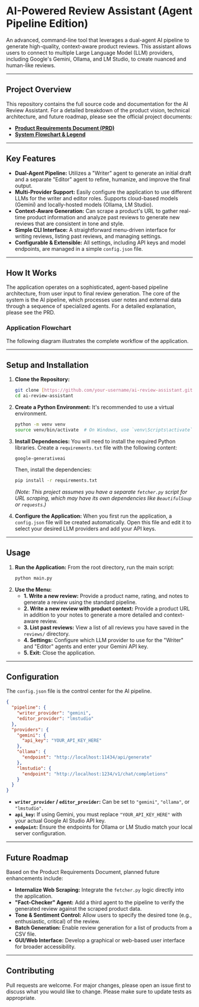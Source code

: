 # AI-Powered Review Assistant (Agent Pipeline Edition)

An advanced, command-line tool that leverages a dual-agent AI pipeline to generate high-quality, context-aware product reviews. This assistant allows users to connect to multiple Large Language Model (LLM) providers, including Google's Gemini, Ollama, and LM Studio, to create nuanced and human-like reviews.

---

## Project Overview

This repository contains the full source code and documentation for the AI Review Assistant. For a detailed breakdown of the product vision, technical architecture, and future roadmap, please see the official project documents:

* [**Product Requirements Document (PRD)**](https://github.com/swizzcheeze/AmazonReviewAgent/Product_Requirements_Document.md "null")
* [**System Flowchart & Legend**](https://github.com/swizzcheeze/AmazonReviewAgent/System_Flowchart.md "null")

---

## Key Features

* **Dual-Agent Pipeline:** Utilizes a "Writer" agent to generate an initial draft and a separate "Editor" agent to refine, humanize, and improve the final output.
* **Multi-Provider Support:** Easily configure the application to use different LLMs for the writer and editor roles. Supports cloud-based models (Gemini) and locally-hosted models (Ollama, LM Studio).
* **Context-Aware Generation:** Can scrape a product's URL to gather real-time product information and analyze past reviews to generate new reviews that are consistent in tone and style.
* **Simple CLI Interface:** A straightforward menu-driven interface for writing reviews, listing past reviews, and managing settings.
* **Configurable & Extensible:** All settings, including API keys and model endpoints, are managed in a simple `config.json` file.

---

## How It Works

The application operates on a sophisticated, agent-based pipeline architecture, from user input to final review generation. The core of the system is the AI pipeline, which processes user notes and external data through a sequence of specialized agents. For a detailed explanation, please see the PRD.

### Application Flowchart

The following diagram illustrates the complete workflow of the application.

---

## Setup and Installation

1.  **Clone the Repository:**
    ```bash
    git clone [https://github.com/your-username/ai-review-assistant.git](https://github.com/your-username/ai-review-assistant.git)
    cd ai-review-assistant
    ```
2.  **Create a Python Environment:**
    It's recommended to use a virtual environment.
    ```bash
    python -m venv venv
    source venv/bin/activate  # On Windows, use `venv\Scripts\activate`
    ```
3.  **Install Dependencies:**
    You will need to install the required Python libraries. Create a `requirements.txt` file with the following content:
    ```text
    google-generativeai
    ```
    Then, install the dependencies:
    ```bash
    pip install -r requirements.txt
    ```
    *(Note: This project assumes you have a separate `fetcher.py` script for URL scraping, which may have its own dependencies like `BeautifulSoup` or `requests`.)*

4.  **Configure the Application:**
    When you first run the application, a `config.json` file will be created automatically. Open this file and edit it to select your desired LLM providers and add your API keys.

---

## Usage

1.  **Run the Application:**
    From the root directory, run the main script:
    ```bash
    python main.py
    ```
2.  **Use the Menu:**
    * **1. Write a new review:** Provide a product name, rating, and notes to generate a review using the standard pipeline.
    * **2. Write a new review with product context:** Provide a product URL in addition to your notes to generate a more detailed and context-aware review.
    * **3. List past reviews:** View a list of all reviews you have saved in the `reviews/` directory.
    * **4. Settings:** Configure which LLM provider to use for the "Writer" and "Editor" agents and enter your Gemini API key.
    * **5. Exit:** Close the application.

---

## Configuration

The `config.json` file is the control center for the AI pipeline.

```json
{
  "pipeline": {
    "writer_provider": "gemini",
    "editor_provider": "lmstudio"
  },
  "providers": {
    "gemini": {
      "api_key": "YOUR_API_KEY_HERE"
    },
    "ollama": {
      "endpoint": "http://localhost:11434/api/generate"
    },
    "lmstudio": {
      "endpoint": "http://localhost:1234/v1/chat/completions"
    }
  }
}
```
* **`writer_provider` / `editor_provider`:** Can be set to `"gemini"`, `"ollama"`, or `"lmstudio"`.
* **`api_key`:** If using Gemini, you must replace `"YOUR_API_KEY_HERE"` with your actual Google AI Studio API key.
* **`endpoint`:** Ensure the endpoints for Ollama or LM Studio match your local server configuration.

---

## Future Roadmap

Based on the Product Requirements Document, planned future enhancements include:

* **Internalize Web Scraping:** Integrate the `fetcher.py` logic directly into the application.
* **"Fact-Checker" Agent:** Add a third agent to the pipeline to verify the generated review against the scraped product data.
* **Tone & Sentiment Control:** Allow users to specify the desired tone (e.g., enthusiastic, critical) of the review.
* **Batch Generation:** Enable review generation for a list of products from a CSV file.
* **GUI/Web Interface:** Develop a graphical or web-based user interface for broader accessibility.

---

## Contributing

Pull requests are welcome. For major changes, please open an issue first to discuss what you would like to change. Please make sure to update tests as appropriate.
